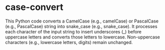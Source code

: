 # case-convert
This Python code converts a CamelCase (e.g., camelCase) or PascalCase (e.g., PascalCase) string into snake_case (e.g., snake_case). It processes each character of the input string to insert underscores (_) before uppercase letters and converts those letters to lowercase. Non-uppercase characters (e.g., lowercase letters, digits) remain unchanged.
